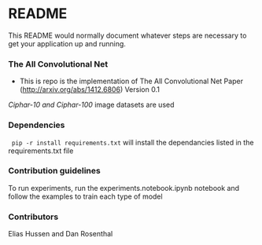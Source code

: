# README #

This README would normally document whatever steps are necessary to get your application up and running.

### The All Convolutional Net ###

* This is repo is the implementation of The All Convolutional Net Paper 
(http://arxiv.org/abs/1412.6806)
Version 0.1

_Ciphar-10 and Ciphar-100_ image datasets are used

### Dependencies ###

``` pip -r install requirements.txt``` will install the dependancies listed in the requirements.txt file

### Contribution guidelines ###

To run experiments, run the experiments.notebook.ipynb notebook and follow the examples to train each type of model

### Contributors ###

Elias Hussen and Dan Rosenthal